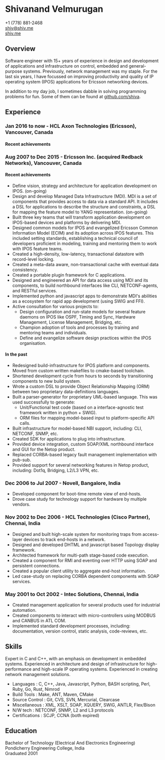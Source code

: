 # Shivanand Velmurugan #

+1 (778) 881-2468  
[shiv@shiv.me][1]  
[shiv.me][2]  

## Overview

Software engineer with 15+ years of experience in design and development of applications and infrastructure on control, embedded and general-purpose systems. Previously, network management was my staple. For the last six years, I have focussed on improving productivity and quality of IP operating system (IPOS) applications for Ericsson networking devices.

In addition to my day job, I sometimes dabble in solving programming problems for fun. Some of them can be found at [github.com/shiva][3].

## Experience

### Jan 2016 to now - HCL Axon Technologies (Ericsson), Vancouver, Canada

#### Recent achievements



### Aug 2007 to Dec 2015 - Ericsson Inc. (acquired Redback Networks), Vancouver, Canada

#### Recent achievements
 * Define vision, strategy and architecture for application development on IPOS. (on-going)
 * Design and develop Managed Data Infrastructure (MDI). MDI is a set of components that provides access to data via a standard API. It includes a DSL for applications to describe the structure and constraints, a DSL for mapping the feature model to YANG representation. (on-going)
 * Built three key teams that will transform application development on IPOS-based devices and platforms by delivering MDI.
 * Designed common models for IPOS and evangelized Ericsson Common Information Model (ECIM) and its adoption across IPOS features. This included setting standards, establishing a technical council of developers proficient in modeling, training and mentoring them to work with IPOS feature teams.
 * Created a high-density, low-latency, transactional datastore with record-level locking.
 * Created a meta-data aware, non-transactional cache with eventual data consistency.
 * Created a portable plugin framework for C applications.
 * Designed and engineered an API for data access using MDI and its components, to build northbound interfaces like CLI, NETCONF-agents, and RESTful services.
 * Implemented python and javascript apps to demonstrate MDI's abilities as a ecosystem for rapid app development (using SWIG and FFI).
 * Active consultation for various projects to:
     + Design configuration and run-state models for several feature daemons on IPOS like OSPF, Timing and Sync, Hardware Management, License Management, Bridging, etc.
     + Champion adoption of tools and processes by training and mentoring teams and individuals.
     + Define and evangelize software design practices within the IPOS organisation.

#### In the past
 * Redesigned build-infrastructure for IPOS platform and components. Moved from custom written makefiles to cmake-based toolchain.
 * Shortened development cycle from hours to seconds by transitioning components to new build system.
 * Wrote a custom DSL to provide Object Relationship Mapping (ORM) between two proprietary data-definitions languages.
 * Built a parser-generator for proprietary UML-based language. This was used successfully to generate:
     + Unit/Functional test code (based on a interface-agnostic test framework written in python + SWIG).
     + ORM files for mapping model-based input to platform-specific API calls.
 * Built infrastructure for model-based NBI support, including: CLI, NETCONF, SNMP, etc.
 * Created SDK for applications to plug into infrastructure.
 * Provided device integration, custom SOAP/XML northbound interface and GUI for the Netop product.
 * Replaced CORBA-based legacy fault management implementation with pub-sub.
 * Provided support for several networking features in Netop product, including: Dot1q, Bridging, L2/L3 VPN, etc.

### Dec 2006 to Jul 2007 - Novell, Bangalore, India

 * Developed component for boot-time remote view of end-hosts.
 * Drove case study for technology support for hardware by multiple vendors.

### Nov 2002 to Dec 2006 - HCL Technologies (Cisco Partner), Chennai, India

 * Designed and built high-scale system for monitoring traps from access-layer devices to track end-hosts in a network.
 * Designed and developed DHTML and javascript based Topology display framework.
 * Architected framework for multi-path stage-based code execution.
 * Created a component for RMI and eventing over HTTP using SOAP and persistent connections.
 * Created a popular client utility to aggregate end-host information.
 * Led case-study on replacing CORBA dependent components with SOAP services.

### May 2001 to Oct 2002 - Intec Solutions, Chennai, India

 * Created management application for several products used for industrial automation.
 * Created components to interact with micro-controllers using MODBUS and CANBUS in ATL COM.
 * Implemented standard development processes, including: documentation, version control, static analysis, code-reviews, etc.  

## Skills

Expert in C and C++, with an emphasis on development in embedded systems. Experienced in architecture and design of infrastructure for high-performance and high-scale IP operating systems. Experienced in creating network management solutions.

 * Languages      : C, C++, Java, Javascript, Python, BASH scripting, Perl, Ruby, Go, Rust, Nimrod
 * Build Tools    : Make, ANT, Maven, CMake
 * Source Control : Git, CVS, SVN, Mercurial, Clearcase
 * Miscellaneous  : XML, XSLT, SOAP, XQUERY, SWIG, ANTLR, Flex/Bison
 * N/W tech       : NETCONF, SNMP, L2 and L3 protocols
 * Certifications : SCJP, CCNA (both expired)

## Education

Bachelor of Technology (Electrical And Electronics Engineering)  
Pondicherry Engineering College, India  
Graduated 2001

[1]: mailto:shiv@shiv.me  
[2]: http://shiv.me
[3]: http://github.com/shiva
